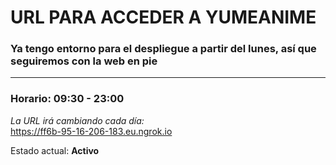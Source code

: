 # URL PARA ACCEDER A YUMEANIME

### Ya tengo entorno para el despliegue a partir del lunes, así que seguiremos con la web en pie

---

### Horario: 09:30 - 23:00

*La URL irá cambiando cada día:*  
https://ff6b-95-16-206-183.eu.ngrok.io

Estado actual: **Activo**
